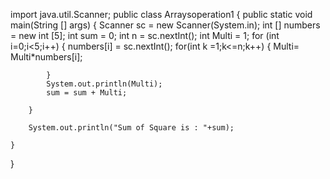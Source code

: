 import java.util.Scanner;
public class Arraysoperation1
{
	public static void main(String [] args)
	{
		Scanner sc = new Scanner(System.in);
		int [] numbers = new int [5];
		int sum = 0;
		int n = sc.nextInt();
		int Multi = 1;
		for (int i=0;i<5;i++)
		{
			numbers[i] = sc.nextInt();
			for(int k =1;k<=n;k++)
			{
				Multi= Multi*numbers[i];
				
				
			}
			System.out.println(Multi);
			sum = sum + Multi;
			
		}
		
		System.out.println("Sum of Square is : "+sum);
		
	}
}
